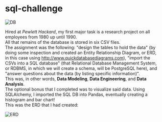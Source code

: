 # sql-challenge
![DB](https://github.com/RutgersCodingBootcamp/RU-JER-DATA-PT-01-2020/blob/master/02-Homework/09-SQL/Instructions/sql.png?raw=true)  

Hired at *Pewlett Hackard*, my first major task is a research project on all employees from 1980 up until 1990.  
All that remains of the database is stored in six CSV files.  
The assignment was the following: "design the tables to hold the data" (by doing some inspection and created an Entity Relationship Diagram, or ERD, in this case using http://www.quickdatabasediagrams.com), "import the CSVs into a SQL database" (that Relational Database Management System, or RDBMS, in which we will create a schema, will be PostgreSQL here), and "answer questions about the data (by listing specific information)".  
This was, in other words, **Data Modeling**, **Data Engineering**, and **Data Analysis**.  
The optional bonus that I completed was to visualize said data. Using SQLAlchemy, I imported the SQL DB into Pandas, eventually creating a histogram and bar chart!  
This was the ERD that I had created:  

![ERD](https://github.com/ognjenstrbanovic/sql-challenge/blob/master/EmployeeSQL/QuickDBD-ERD.png?raw=true)
